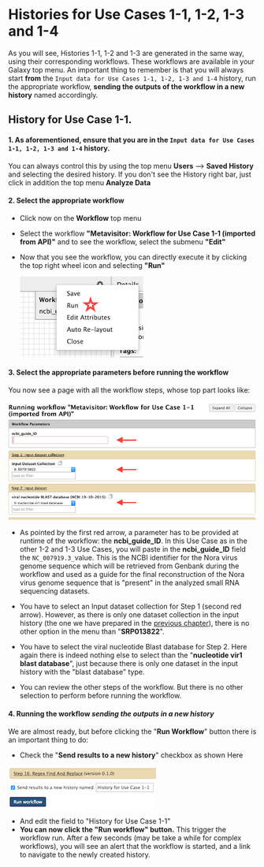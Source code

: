 # Histories for Use Cases 1-1, 1-2, 1-3 and 1-4

As you will see, Histories 1-1, 1-2 and 1-3 are generated in the same way, using their corresponding workflows. These workflows are available in your Galaxy top menu. An important thing to remember is that you will always start **from** the `Input data for Use Cases 1-1, 1-2, 1-3 and 1-4` history, run the appropriate workflow, **sending the outputs of the workflow in a new history** named accordingly.


## History for Use Case 1-1.

#### 1. As aforementioned, ensure that you are in the `Input data for Use Cases 1-1, 1-2, 1-3 and 1-4` history.
You can always control this by using the top menu **Users** --> **Saved History** and selecting the desired history. If you don't see the History right bar, just click in addition the top menu **Analyze Data**

#### 2. Select the appropriate workflow
- Click now on the **Workflow** top menu
- Select the workflow **"Metavisitor: Workflow for Use Case 1-1 (imported from API)"** and to see the workflow, select the submenu **"Edit"**
- Now that you see the workflow, you can directly execute it by clicking the top right wheel icon and selecting **"Run"**
    
    ![copydataset](images/runworkflow.png)
    
    
#### 3. Select the appropriate parameters before running the workflow

You now see a page with all the workflow steps, whose top part looks like:
    
![copydataset](images/workflow1-1.png)

- As pointed by the first red arrow, a parameter has to be provided at runtime of the workflow: the **ncbi_guide_ID**. In this Use Case as in the other 1-2 and 1-3 Use Cases, you will paste in the **ncbi_guide_ID** field the `NC_007919.3_`value. This is the NCBI identifier for the Nora virus genome sequence which will be retrieved from Genbank during the workflow and used as a guide for the final reconstruction of the Nora virus genome sequence that is "present" in the analyzed small RNA sequencing datasets.

- You have to select an Input dataset collection for Step 1 (second red arrow). However, as there is only one dataset collection in the input history (the one we have prepared in the [previous chapter](use_cases_input_data/#history-with-input-data-for-use-cases-1-1-1-2-1-3-and-1-4)), there is no other option in the menu than "**SRP013822**".
    
- You have to select the viral nucleotide Blast database for Step 2. Here again there is indeed nothing else to select than the "**nucleotide vir1 blast database**", just because there is only one dataset in the input history with the "blast database" type.

- You can review the other steps of the workflow. But there is no other selection to perform before running the workflow.

#### 4. Running the workflow **_sending the outputs in a new history_**

We are almost ready, but before clicking the "**Run Workflow**" button there is an important thing to do:
- Check the "**Send results to a new history**" checkbox as shown Here

![sendtonewhistory](images/new_workflow_history.png)

- And edit the field to "History for Use Case 1-1"
- **You can now click the "Run workflow" button.**
This trigger the workflow run. After a few seconds (may be take a while for complex workflows), you will see an alert that the workflow is started, and a link to navigate to the newly created history.